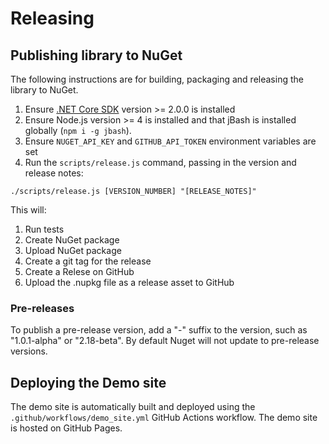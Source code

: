 
# Releasing

## Publishing library to NuGet

The following instructions are for building, packaging and releasing the library to NuGet.

1. Ensure [.NET Core SDK](https://www.microsoft.com/net/download/core#/sdk) version >= 2.0.0 is installed
2. Ensure Node.js version >= 4 is installed and that jBash is installed globally (`npm i -g jbash`).
3. Ensure `NUGET_API_KEY` and `GITHUB_API_TOKEN` environment variables are set
4. Run the `scripts/release.js` command, passing in the version and release notes:

```
./scripts/release.js [VERSION_NUMBER] "[RELEASE_NOTES]"
```

This will:

1. Run tests
2. Create NuGet package
3. Upload NuGet package
4. Create a git tag for the release
5. Create a Relese on GitHub
6. Upload the .nupkg file as a release asset to GitHub

### Pre-releases

To publish a pre-release version, add a "-" suffix to the version, such as "1.0.1-alpha" or "2.18-beta".  By default Nuget will not update to pre-release versions.

## Deploying the Demo site

The demo site is automatically built and deployed using the `.github/workflows/demo_site.yml` GitHub Actions workflow.  The demo site is hosted on GitHub Pages.
